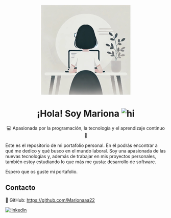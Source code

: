 
<p align="center">
<img alt="GIF" src="https://github.com/Marionaaa22/Marionaaa22/blob/main/cartoon_personalizado.jpg" height="280" />
 <p/>
<h1 align="center"> ¡Hola! Soy Mariona <img src="https://user-images.githubusercontent.com/1303154/88677602-1635ba80-d120-11ea-84d8-d263ba5fc3c0.gif" width="28px" alt="hi"></h1>


  
<p align="center">💻 Apasionada por la programación, la tecnología y el aprendizaje continuo 🌱</p>


Este es el repositorio de mi portafolio personal. En él podrás encontrar a qué me dedico y qué busco en el mundo laboral.
Soy una apasionada de las nuevas tecnologías y, además de trabajar en mis proyectos personales, también estoy estudiando lo que más me gusta: desarrollo de software.

Espero que os guste mi portafolio.


## Contacto

🔗 GitHub: https://github.com/Marionaaa22

[![linkedin](https://img.shields.io/badge/linkedin-0A66C2?style=for-the-badge&logo=linkedin&logoColor=white)](www.linkedin.com/in/mariona-claros-a0552a2b1)
